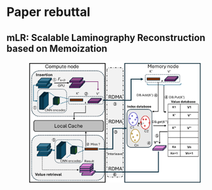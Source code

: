# Paper rebuttal 
## mLR: Scalable Laminography Reconstruction based on Memoization

<p align="center"><img src="../images/memoization.pdf" alt="Nearby" width="400"/></p>